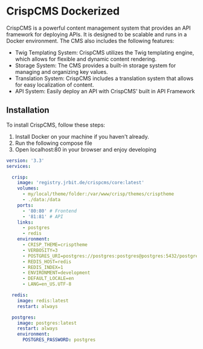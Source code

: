 # CrispCMS Dockerized

CrispCMS is a powerful content management system that provides an API framework for deploying APIs. It is designed to be scalable and runs in a Docker environment. The CMS also includes the following features:

- Twig Templating System: CrispCMS utilizes the Twig templating engine, which allows for flexible and dynamic content rendering.
- Storage System: The CMS provides a built-in storage system for managing and organizing key values.
- Translation System: CrispCMS includes a translation system that allows for easy localization of content.
- API System: Easily deploy an API with CrispCMS' built in API Framework

## Installation

To install CrispCMS, follow these steps:

1. Install Docker on your machine if you haven't already.
2. Run the following compose file
4. Open localhost:80 in your browser and enjoy developing

```yaml
version: '3.3'
services:

  crisp:
    image: 'registry.jrbit.de/crispcms/core:latest'
    volumes:
      - my/local/theme/folder:/var/www/crisp/themes/crisptheme
      - ./data:/data
    ports:
      - '80:80' # Frontend
      - '81:81' # API
    links:
      - postgres
      - redis
    environment:
      - CRISP_THEME=crisptheme
      - VERBOSITY=3
      - POSTGRES_URI=postgres://postgres:postgres@postgres:5432/postgres
      - REDIS_HOST=redis
      - REDIS_INDEX=1
      - ENVIRONMENT=development
      - DEFAULT_LOCALE=en
      - LANG=en_US.UTF-8

  redis:
    image: redis:latest
    restart: always

  postgres:
    image: postgres:latest
    restart: always
    environment:
      POSTGRES_PASSWORD: postgres

```